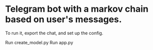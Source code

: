 # Telegram bot with a markov chain based on user's messages.

To run it, export the chat, and set up the config.

Run create_model.py
Run app.py